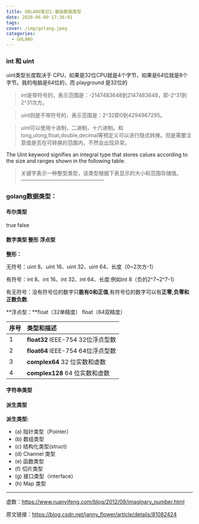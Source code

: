 ```yaml
---
title: GOLANG笔记1-基础数据类型
date: 2020-06-09 17:36:01
tags:
cover: /img/golang.jpeg
categories:
  - GOLANG
---
```

### int  和 uint
uint类型长度取决于 CPU，如果是32位CPU就是4个字节，如果是64位就是8个字节。我的电脑是64位的，而 playground 是32位的


> int是带符号的，表示范围是：-2147483648到2147483648，即-2^31到2^31次方。

> uint则是不带符号的，表示范围是：2^32即0到4294967295。

> uint可以使用十进制，二进制，十六进制。和long,ulong,float,double,decimal等预定义可以进行隐式转换。但是需要注意值是否在可转换的范围内，不然会出现异常。

The Uint keyword signifies an integral type that stores calues according to the size and ranges shown in the following table.

> 关键字表示一种整型类型，该类型根据下表显示的大小和范围存储值。
————————————————

### golang数据类型：

#### 布尔类型 

true false

#### 数字类型 整形 浮点型

**整形：**

无符号：uint 8、uint 16、uint 32、uint 64、长度（0~2次方-1）

有符号：int 8、int 16、int 32、int 64、长度:例如int 8（负的2^7~2^7-1）

有无符号：没有符号位的数字只**能有0和正值**,有符号位的数字可以有**正零,负零和正数负数**.

**浮点型：**float（32单精度） float（64双精度）

| 序号 | 类型和描述                        |
| :--- | :-------------------------------- |
| 1    | **float32** IEEE-754 32位浮点型数 |
| 2    | **float64** IEEE-754 64位浮点型数 |
| 3    | **complex64** 32 位实数和虚数     |
| 4    | **complex128** 64 位实数和虚数    |

#### 字符串类型



#### 派生类型

**派生类型:**

- (a) 指针类型（Pointer）
- (b) 数组类型
- (c) 结构化类型(struct)
- (d) Channel 类型
- (e) 函数类型
- (f) 切片类型
- (g) 接口类型（interface）
- (h) Map 类型

------

虚数：https://www.ruanyifeng.com/blog/2012/09/imaginary_number.html

原文链接：https://blog.csdn.net/janny_flower/article/details/81082424